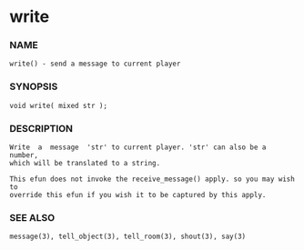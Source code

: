 # write

### NAME

    write() - send a message to current player

### SYNOPSIS

    void write( mixed str );

### DESCRIPTION

    Write  a  message  'str' to current player. 'str' can also be a number,
    which will be translated to a string.

    This efun does not invoke the receive_message() apply. so you may wish to
    override this efun if you wish it to be captured by this apply.

### SEE ALSO

    message(3), tell_object(3), tell_room(3), shout(3), say(3)
